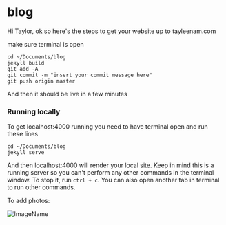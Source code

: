 # blog

Hi Taylor, ok so here's the steps to get your website up to tayleenam.com

make sure terminal is open
```
cd ~/Documents/blog
jekyll build
git add -A
git commit -m "insert your commit message here"
git push origin master
```

And then it should be live in a few minutes

### Running locally
To get localhost:4000 running you need to have terminal open and run these lines

```
cd ~/Documents/blog
jekyll serve
```

And then localhost:4000 will render your local site. Keep in mind this is a running server so you can't perform any other commands in the terminal window. To stop it, run `ctrl + c`. You can also open another tab in terminal to run other commands.

To add photos:

![ImageName](/assets/images/ImageName.JPG)

